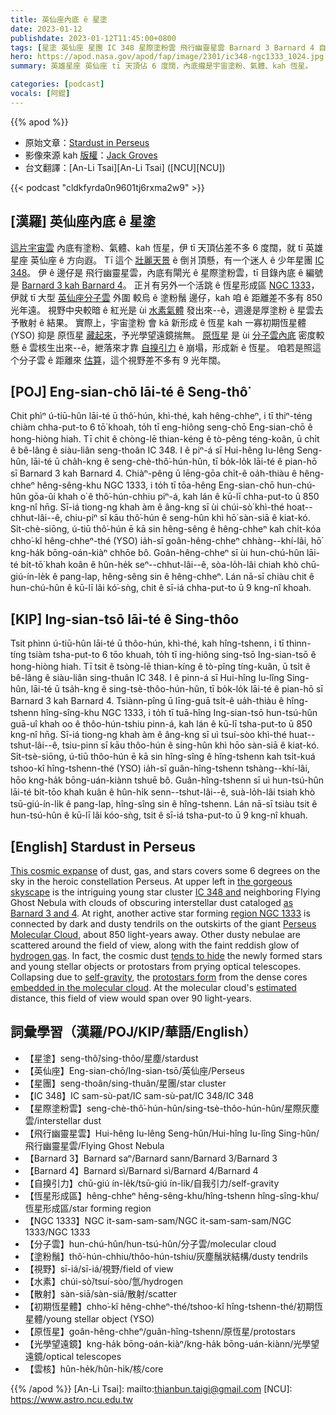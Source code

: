 ```yaml
---
title: 英仙座內底 ê 星塗
date: 2023-01-12
publishdate: 2023-01-12T11:45:00+0800
tags: [星塗 英仙座 星團 IC 348 星際塗粉雲 飛行幽靈星雲 Barnard 3 Barnard 4 自搝引力 恆星形成區 NGC 1333 分子雲 塗粉鬚 視野 水素 散射 初期恆星體 原恆星 光學望遠鏡 雲核]
hero: https://apod.nasa.gov/apod/fap/image/2301/ic348-ngc1333_1024.jpg
summary: 英雄星座 英仙座 tī 天頂佔 6 度闊，內底攏是宇宙塗粉、氣體、kah 恆星。

categories: [podcast]
vocals: [阿錕]
---
```


{{% apod %}}

- 原始文章：[Stardust in Perseus](https://apod.nasa.gov/apod/ap230112.html)
- 影像來源 kah [版權][copyright]：[Jack Groves](https://www.instagram.com/astrojackmn/)
- 台文翻譯：[An-Li Tsai][An-Li Tsai] ([NCU][NCU])

{{< podcast "cldkfyrda0n9601tj6rxma2w9" >}}

## [漢羅] 英仙座內底 ê 星塗
[這片宇宙雲][This cosmic expanse] 內底有塗粉、氣體、kah 恆星，伊 tī 天頂佔差不多 6 度闊，就 tī 英雄星座 英仙座 ê 方向遐。
Tī 這个 [壯麗天景][the gorgeous skyscape] ê 倒爿頂懸，有一个迷人 ê 少年星團 [IC 348][IC 348 and]。
伊 ê 邊仔是 飛行幽靈星雲，內底有閘光 ê 星際塗粉雲，tī 目錄內底 ê 編號是 [Barnard 3 kah Barnard 4][as Barnard 3 and 4]。
正爿有另外一个活跳 ê 恆星形成區 [NGC 1333][region NGC 1333]，伊就 tī 大型 [英仙座分子雲][Perseus Molecular Cloud] 外圍 較烏 ê 塗粉鬚 邊仔，kah 咱 ê 距離差不多有 850 光年遠。
視野中央較暗 ê 紅光是 ùi [水素氣體][hydrogen gas] 發出來--ê，週邊是厚塗粉 ê 星雲去予散射 ê 結果。
實際上，宇宙塗粉 會 kā 新形成 ê 恆星 kah 一寡初期恆星體 (YSO) 抑是 原恆星 [藏起來][tends to hide]，予光學望遠鏡揣無。
[原恆星][protostars form] 是 ùi [分子雲內底][embedded in the molecular cloud] 密度較懸 ê 雲核生出來--ê，紲落來才靠 [自搝引力][self-gravity] ê 崩塌，形成新 ê 恆星。
咱若是照這个分子雲 ê 距離來 [估算][estimated]，這个視野差不多有 9 光年闊。


## [POJ] Eng-sian-chō lāi-té ê Seng-thô͘
Chit phìⁿ ú-tiū-hûn lāi-té ū thô͘-hún, khì-thé, kah hêng-chheⁿ, i tī thiⁿ-téng chiàm chha-put-to 6 tō͘ khoah, to̍h tī eng-hiông seng-chō Eng-sian-chō ê hong-hiòng hiah.
Tī chit ê chòng-lē thian-kéng ê tò-pêng téng-koân, ū chi̍t ê bê-lâng ê siàu-liân seng-thoân IC 348.
I ê piⁿ-á sī Hui-hêng Iu-lêng Seng-hûn, lāi-té ū cha̍h-kng ê seng-chè-thô͘-hún-hûn, tī bo̍k-lo̍k lāi-té ê pian-hō sī Barnard 3 kah Barnard 4.
Chiàⁿ-pêng ū lēng-gōa chi̍t-ê oa̍h-thiàu ê hêng-chheⁿ hêng-sêng-khu NGC 1333, i to̍h tī tōa-hêng Eng-sian-chō hun-chú-hûn gōa-ûi khah o͘ ê thô͘-hún-chhiu piⁿ-á, kah lán ê kū-lī chha-put-to ū 850 kng-nî hn̄g.
Sī-iá tiong-ng khah àm ê âng-kng sī ùi chúi-sò͘ khì-thé hoat--chhut-lâi--ê, chiu-piⁿ sī kāu thô͘-hún ê seng-hûn khì hō͘ sàn-siā ê kiat-kó.
Si̍t-chè-siōng, ú-tiū thô͘-hún ē kā sin hêng-sêng ê hêng-chheⁿ kah chi̍t-kóa chho͘-kî hêng-chheⁿ-thé (YSO) ia̍h-sī goân-hêng-chheⁿ chhàng--khí-lâi, hō͘ kng-ha̍k bōng-oán-kiàⁿ chhōe bô.
Goân-hêng-chheⁿ sī ùi hun-chú-hûn lāi-té bi̍t-tō͘ khah koân ê hûn-he̍k seⁿ--chhut-lâi--ê, sòa-lo̍h-lâi chiah khò chū-giú-ín-le̍k ê pang-lap, hêng-sêng sin ê hêng-chheⁿ.
Lán nā-sī chiàu chit ê hun-chú-hûn ê kū-lī lâi kó͘-sǹg, chit ê sī-iá chha-put-to ū 9 kng-nî khoah.

## [KIP] Ing-sian-tsō lāi-té ê Sing-thôo
Tsit phìnn ú-tiū-hûn lāi-té ū thôo-hún, khì-thé, kah hîng-tshenn, i tī thinn-tíng tsiàm tsha-put-to 6 tōo khuah, to̍h tī ing-hiông sing-tsō Ing-sian-tsō ê hong-hiòng hiah.
Tī tsit ê tsòng-lē thian-kíng ê tò-pîng tíng-kuân, ū tsi̍t ê bê-lâng ê siàu-liân sing-thuân IC 348.
I ê pinn-á sī Hui-hîng Iu-lîng Sing-hûn, lāi-té ū tsa̍h-kng ê sing-tsè-thôo-hún-hûn, tī bo̍k-lo̍k lāi-té ê pian-hō sī Barnard 3 kah Barnard 4.
Tsiànn-pîng ū līng-guā tsi̍t-ê ua̍h-thiàu ê hîng-tshenn hîng-sîng-khu NGC 1333, i to̍h tī tuā-hîng Ing-sian-tsō hun-tsú-hûn guā-uî khah oo ê thôo-hún-tshiu pinn-á, kah lán ê kū-lī tsha-put-to ū 850 kng-nî hn̄g.
Sī-iá tiong-ng khah àm ê âng-kng sī uì tsuí-sòo khì-thé huat--tshut-lâi--ê, tsiu-pinn sī kāu thôo-hún ê sing-hûn khì hōo sàn-siā ê kiat-kó.
Si̍t-tsè-siōng, ú-tiū thôo-hún ē kā sin hîng-sîng ê hîng-tshenn kah tsi̍t-kuá tshoo-kî hîng-tshenn-thé (YSO) ia̍h-sī guân-hîng-tshenn tshàng--khí-lâi, hōo kng-ha̍k bōng-uán-kiànn tshuē bô.
Guân-hîng-tshenn sī uì hun-tsú-hûn lāi-té bi̍t-tōo khah kuân ê hûn-hi̍k senn--tshut-lâi--ê, suà-lo̍h-lâi tsiah khò tsū-giú-ín-li̍k ê pang-lap, hîng-sîng sin ê hîng-tshenn.
Lán nā-sī tsiàu tsit ê hun-tsú-hûn ê kū-lī lâi kóo-sǹg, tsit ê sī-iá tsha-put-to ū 9 kng-nî khuah.

## [English] Stardust in Perseus
[This cosmic expanse][This cosmic expanse] of dust, gas, and stars covers some 6 degrees on the sky in the heroic constellation Perseus.
At upper left in [the gorgeous skyscape][the gorgeous skyscape] is the intriguing young star cluster [IC 348 and][IC 348 and] neighboring Flying Ghost Nebula with clouds of obscuring interstellar dust cataloged [as Barnard 3 and 4][as Barnard 3 and 4].
At right, another active star forming [region NGC 1333][region NGC 1333] is connected by dark and dusty tendrils on the outskirts of the giant [Perseus Molecular Cloud][Perseus Molecular Cloud], about 850 light-years away.
Other dusty nebulae are scattered around the field of view, along with the faint reddish glow of [hydrogen gas][hydrogen gas].
In fact, the cosmic dust [tends to hide][tends to hide] the newly formed stars and young stellar objects or protostars from prying optical telescopes.
Collapsing due to [self-gravity][self-gravity], the [protostars form][protostars form] from the dense cores [embedded in the molecular cloud][embedded in the molecular cloud].
At the molecular cloud's [estimated][estimated] distance, this field of view would span over 90 light-years.

## 詞彙學習（漢羅/POJ/KIP/華語/English）
- 【星塗】seng-thô͘/sing-thôo/星塵/stardust
- 【英仙座】Eng-sian-chō/Ing-sian-tsō/英仙座/Perseus
- 【星團】seng-thoân/sing-thuân/星團/star cluster
- 【IC 348】IC sam-sù-pat/IC sam-sù-pat/IC 348/IC 348
- 【星際塗粉雲】seng-chè-thô͘-hún-hûn/sing-tsè-thôo-hún-hûn/星際灰塵雲/interstellar dust
- 【飛行幽靈星雲】Hui-hêng Iu-lêng Seng-hûn/Hui-hîng Iu-lîng Sing-hûn/飛行幽靈星雲/Flying Ghost Nebula
- 【Barnard 3】Barnard saⁿ/Barnard sann/Barnard 3/Barnard 3
- 【Barnard 4】Barnard sì/Barnard sì/Barnard 4/Barnard 4
- 【自搝引力】chū-giú ín-le̍k/tsū-giú ín-li̍k/自我引力/self-gravity
- 【恆星形成區】hêng-chheⁿ hêng-sêng-khu/hîng-tshenn hîng-sîng-khu/恆星形成區/star forming region
- 【NGC 1333】NGC it-sam-sam-sam/NGC it-sam-sam-sam/NGC 1333/NGC 1333
- 【分子雲】hun-chú-hûn/hun-tsú-hûn/分子雲/molecular cloud
- 【塗粉鬚】thô͘-hún-chhiu/thôo-hún-tshiu/灰塵鬚狀結構/dusty tendrils
- 【視野】sī-iá/sī-iá/視野/field of view
- 【水素】chúi-sò͘/tsuí-sòo/氫/hydrogen
- 【散射】sàn-siā/sàn-siā/散射/scatter
- 【初期恆星體】chho͘-kî hêng-chheⁿ-thé/tshoo-kî hîng-tshenn-thé/初期恆星體/young stellar object (YSO)
- 【原恆星】goân-hêng-chheⁿ/guân-hîng-tshenn/原恆星/protostars
- 【光學望遠鏡】kng-ha̍k bōng-oán-kiàⁿ/kng-ha̍k bōng-uán-kiànn/光學望遠鏡/optical telescopes
- 【雲核】hûn-he̍k/hûn-hi̍k/核/core


{{% /apod %}}
[An-Li Tsai]: mailto:thianbun.taigi@gmail.com
[NCU]: https://www.astro.ncu.edu.tw

[copyright]: https://apod.nasa.gov/apod/fap/lib/about_apod.html#srapply
[License]: https://creativecommons.org/licenses/by/2.0/

[This cosmic expanse]:https://ui.adsabs.harvard.edu/abs/1915ApJ....41..253B/abstract
[the gorgeous skyscape]:https://www.instagram.com/p/CkHMbnipL6a/
[IC 348 and]:http://cdsads.u-strasbg.fr/cgi-bin/nph-bib_query?2006AJ....132..467W
[as Barnard 3 and 4]:http://www.distant-lights.at/ic348-2017_10_16.htm
[region NGC 1333]:https://apod.nasa.gov/apod/ap140306.html
[Perseus Molecular Cloud]:https://en.wikipedia.org/wiki/Perseus_molecular_cloud
[hydrogen gas]:https://apod.nasa.gov/apod/ap050930.html
[tends to hide]:https://apod.nasa.gov/apod/ap061006.html
[self-gravity]:http://hyperphysics.phy-astr.gsu.edu/hbase/astro/gravc.html
[protostars form]:https://webbtelescope.org/contents/news-releases/2022/news-2022-055
[embedded in the molecular cloud]:https://ui.adsabs.harvard.edu/abs/2021A%26A...645A..55P/abstract
[estimated]:http://arxiv.org/abs/1403.3393

